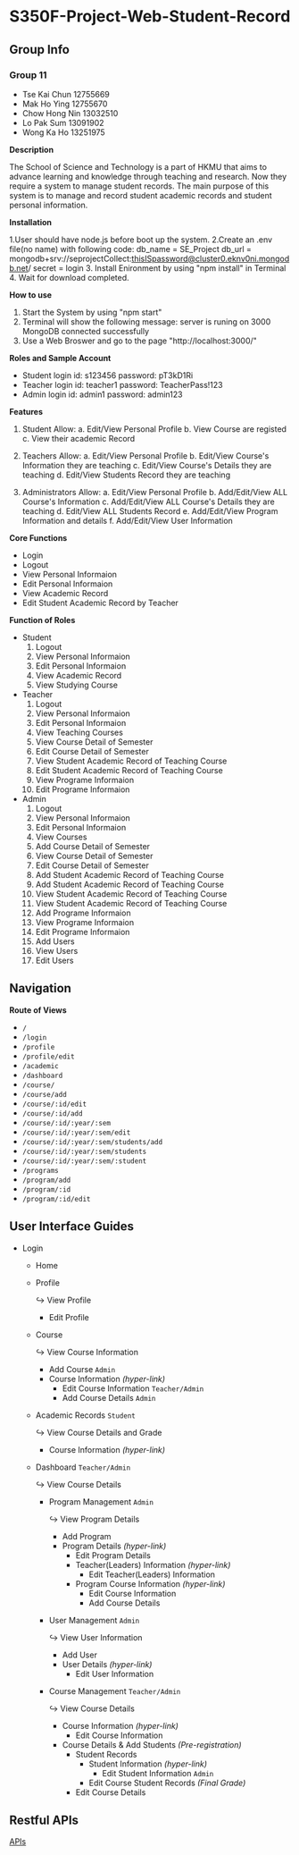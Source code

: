 # S350F-Project-Web-Student-Record
## Group Info
### Group 11
- Tse Kai Chun 12755669
- Mak Ho Ying 12755670
- Chow Hong Nin 13032510
- Lo Pak Sum 13091902
- Wong Ka Ho 13251975

**Description**

The School of Science and Technology is a part of HKMU that aims to advance learning and knowledge through teaching and research. Now they require a system to manage student records. The main purpose of this system is to manage and record student academic records and student personal information. 

**Installation**

1.User should have node.js before  boot up the system.
2.Create an .env file(no name) with following code:
    db_name = SE_Project
    db_url = mongodb+srv://seprojectCollect:thisISpassword@cluster0.eknv0ni.mongodb.net/
    secret = login
3. Install Enironment by using "npm install" in Terminal
4. Wait for download completed.

**How to use**
1. Start the System by using "npm start"
2. Terminal will show the following message:
    server is runing on 3000
    MongoDB connected successfully
3. Use a Web Broswer and go to the page "http://localhost:3000/"

**Roles and Sample Account**
- Student
  login id: s123456
  password: pT3kD1Ri
- Teacher
  login id: teacher1
  password: TeacherPass!123
- Admin
  login id: admin1
  password: admin123

**Features**
1. Student Allow:
a. Edit/View Personal Profile
b. View Course are registed
c. View their academic Record

2. Teachers Allow:
a. Edit/View Personal Profile
b. Edit/View Course's Information they are teaching
c. Edit/View Course's Details they are teaching
d. Edit/View Students Record they are teaching

3. Administrators Allow:
a. Edit/View Personal Profile
b. Add/Edit/View ALL Course's Information
c. Add/Edit/View ALL Course's Details they are teaching
d. Edit/View ALL Students Record
e. Add/Edit/View Program Information and details
f. Add/Edit/View User Information

**Core Functions**
- Login
- Logout
- View Personal Informaion
- Edit Personal Informaion
- View Academic Record
- Edit Student Academic Record by Teacher

**Function of Roles**
- Student
	1. Logout
	2. View Personal Informaion
	3. Edit Personal Informaion
	4. View Academic Record
	5. View Studying Course
- Teacher
	1. Logout
	2. View Personal Informaion
	3. Edit Personal Informaion
	4. View Teaching Courses
	5. View Course Detail of Semester
	6. Edit Course Detail of Semester
	7. View Student Academic Record of Teaching Course
	8. Edit Student Academic Record of Teaching Course
	9. View Programe Informaion
	10. Edit Programe Informaion
- Admin
	1. Logout
	2. View Personal Informaion
	3. Edit Personal Informaion
	4. View Courses
	5. Add Course Detail of Semester
	6. View Course Detail of Semester
	7. Edit Course Detail of Semester
	8. Add Student Academic Record of Teaching Course
	9. Add Student Academic Record of Teaching Course
	10. View Student Academic Record of Teaching Course
	11. View Student Academic Record of Teaching Course
	12. Add Programe Informaion
	13. View Programe Informaion
	14. Edit Programe Informaion
	15. Add Users
	16. View Users
	17. Edit Users

## Navigation
**Route of Views**
   - `/`
   - `/login`
   - `/profile`
   - `/profile/edit`
   - `/academic`
   - `/dashboard`
   - `/course/`
   - `/course/add`
   - `/course/:id/edit`
   - `/course/:id/add`
   - `/course/:id/:year/:sem`
   - `/course/:id/:year/:sem/edit`
   - `/course/:id/:year/:sem/students/add`
   - `/course/:id/:year/:sem/students`
   - `/course/:id/:year/:sem/:student`
   - `/programs`
   - `/program/add`
   - `/program/:id`
   - `/program/:id/edit`

## User Interface Guides
- Login

	- Home

	- Profile <p> ↪ View Profile
		- Edit Profile

	- Course <p> ↪ View Course Information
		- Add Course `Admin`
		- Course Information _(hyper-link)_
			- Edit Course Information `Teacher/Admin`
			- Add Course Details `Admin`

	- Academic Records `Student` <p> ↪ View Course Details and Grade
		-  Course Information _(hyper-link)_

	- Dashboard `Teacher/Admin` <p> ↪ View Course Details
		- Program Management `Admin` <p> ↪ View Program Details
			- Add Program 
			- Program Details _(hyper-link)_
				- Edit Program Details
				- Teacher(Leaders) Information _(hyper-link)_
					- Edit Teacher(Leaders) Information 
				- Program Course Information _(hyper-link)_
					- Edit Course Information 
					- Add Course Details
			
		- User Management `Admin` <p> ↪ View User Information
			- Add User
			- User Details _(hyper-link)_
				- Edit User Information 

		- Course Management `Teacher/Admin` <p> ↪ View Course Details
			- Course Information _(hyper-link)_
				- Edit Course Information 
			- Course Details & Add Students _(Pre-registration)_
				- Student Records
					- Student Information _(hyper-link)_
						- Edit Student Information `Admin`
					- Edit Course Student Records _(Final Grade)_
				- Edit Course Details


## Restful APIs
[APIs](/routes/README.md)
